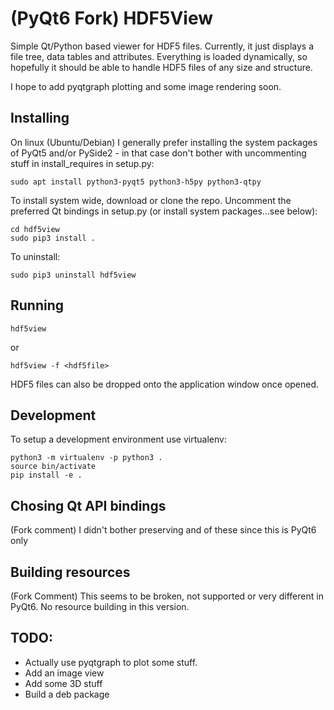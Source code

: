 # (PyQt6 Fork) HDF5View

Simple Qt/Python based viewer for HDF5 files. Currently, it just displays a file tree, data tables and attributes. Everything is loaded dynamically, so hopefully it should be able to handle HDF5 files of any size and structure.

I hope to add pyqtgraph plotting and some image rendering soon.

## Installing

On linux (Ubuntu/Debian) I generally prefer installing the system packages of PyQt5 and/or PySide2 - in that case don't bother with uncommenting stuff in install_requires in setup.py:

```
sudo apt install python3-pyqt5 python3-h5py python3-qtpy
```

To install system wide, download or clone the repo. Uncomment the preferred Qt bindings in setup.py (or install system packages...see below):

```
cd hdf5view
sudo pip3 install .
```

To uninstall:

```
sudo pip3 uninstall hdf5view
```

## Running

```
hdf5view
```

or

```
hdf5view -f <hdf5file>
```

HDF5 files can also be dropped onto the application window once opened.

## Development

To setup a development environment use virtualenv:

```
python3 -m virtualenv -p python3 .
source bin/activate
pip install -e .
```

## Chosing Qt API bindings
(Fork comment)
I didn't bother preserving and of these since this is PyQt6 only

## Building resources

(Fork Comment) This seems to be broken, not supported or very different in PyQt6. No resource building in this version.

## TODO:

* Actually use pyqtgraph to plot some stuff.
* Add an image view
* Add some 3D stuff
* Build a deb package
